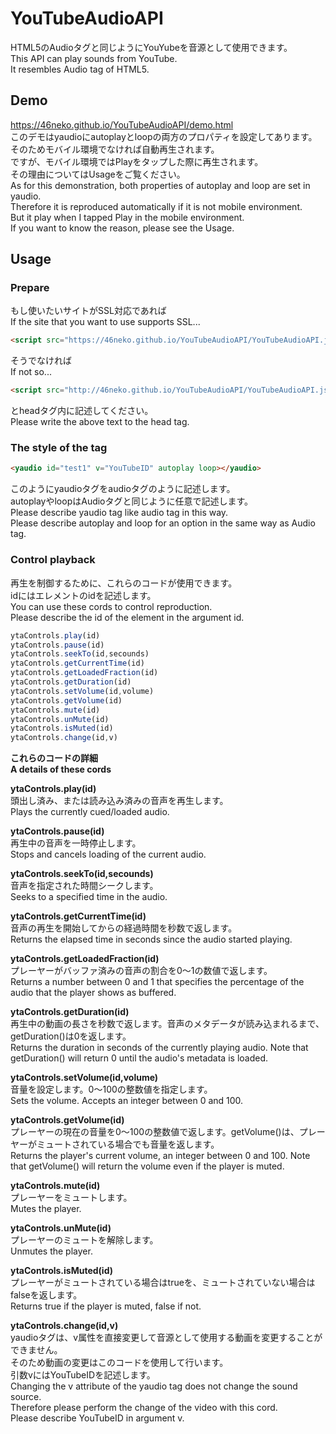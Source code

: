 ﻿YouTubeAudioAPI
====

HTML5のAudioタグと同じようにYouYubeを音源として使用できます。    
This API can play sounds from YouTube.  
It resembles Audio tag of HTML5.

## Demo
https://46neko.github.io/YouTubeAudioAPI/demo.html  
このデモはyaudioにautoplayとloopの両方のプロパティを設定してあります。  
そのためモバイル環境でなければ自動再生されます。  
ですが、モバイル環境ではPlayをタップした際に再生されます。  
その理由についてはUsageをご覧ください。  
As for this demonstration, both properties of autoplay and loop are set in yaudio.  
Therefore it is reproduced automatically if it is not mobile environment.  
But it play when I tapped Play in the mobile environment.  
If you want to know the reason, please see the Usage.

## Usage
### Prepare
もし使いたいサイトがSSL対応であれば  
If the site that you want to use supports SSL...

```html
<script src="https://46neko.github.io/YouTubeAudioAPI/YouTubeAudioAPI.js"></script>
```

そうでなければ  
If not so...

```html
<script src="http://46neko.github.io/YouTubeAudioAPI/YouTubeAudioAPI.js"></script>
```

とheadタグ内に記述してください。  
Please write the above text to the head tag.

### The style of the tag

```html
<yaudio id="test1" v="YouTubeID" autoplay loop></yaudio>
```

このようにyaudioタグをaudioタグのように記述します。  
autoplayやloopはAudioタグと同じように任意で記述します。  
Please describe yaudio tag like audio tag in this way.  
Please describe autoplay and loop for an option in the same way as Audio tag.

### Control playback
再生を制御するために、これらのコードが使用できます。  
idにはエレメントのidを記述します。  
You can use these cords to control reproduction.  
Please describe the id of the element in the argument id.

```javascript
ytaControls.play(id)
ytaControls.pause(id)
ytaControls.seekTo(id,secounds)
ytaControls.getCurrentTime(id)
ytaControls.getLoadedFraction(id)
ytaControls.getDuration(id)
ytaControls.setVolume(id,volume)
ytaControls.getVolume(id)
ytaControls.mute(id)
ytaControls.unMute(id)
ytaControls.isMuted(id)
ytaControls.change(id,v)
```

**これらのコードの詳細**  
**A details of these cords**  
  
**ytaControls.play(id)**  
頭出し済み、または読み込み済みの音声を再生します。  
Plays the currently cued/loaded audio.  
  
**ytaControls.pause(id)**  
再生中の音声を一時停止します。  
Stops and cancels loading of the current audio.  
  
**ytaControls.seekTo(id,secounds)**  
音声を指定された時間シークします。  
Seeks to a specified time in the audio.  
  
**ytaControls.getCurrentTime(id)**  
音声の再生を開始してからの経過時間を秒数で返します。  
Returns the elapsed time in seconds since the audio started playing.  
  
**ytaControls.getLoadedFraction(id)**  
プレーヤーがバッファ済みの音声の割合を0～1の数値で返します。  
Returns a number between 0 and 1 that specifies the percentage of the audio that the player shows as buffered.  
  
**ytaControls.getDuration(id)**  
再生中の動画の長さを秒数で返します。音声のメタデータが読み込まれるまで、getDuration()は0を返します。  
Returns the duration in seconds of the currently playing audio. Note that getDuration() will return 0 until the audio's metadata is loaded.  
  
**ytaControls.setVolume(id,volume)**  
音量を設定します。0～100の整数値を指定します。  
Sets the volume. Accepts an integer between 0 and 100.  
  
**ytaControls.getVolume(id)**  
プレーヤーの現在の音量を0～100の整数値で返します。getVolume()は、プレーヤーがミュートされている場合でも音量を返します。  
Returns the player's current volume, an integer between 0 and 100. Note that getVolume() will return the volume even if the player is muted.  
  
**ytaControls.mute(id)**  
プレーヤーをミュートします。  
Mutes the player.  
  
**ytaControls.unMute(id)**  
プレーヤーのミュートを解除します。  
Unmutes the player.    
  
**ytaControls.isMuted(id)**  
プレーヤーがミュートされている場合はtrueを、ミュートされていない場合はfalseを返します。  
Returns true if the player is muted, false if not.  
  
**ytaControls.change(id,v)**  
yaudioタグは、v属性を直接変更して音源として使用する動画を変更することができません。  
そのため動画の変更はこのコードを使用して行います。  
引数vにはYouTubeIDを記述します。  
Changing the v attribute of the yaudio tag does not change the sound source.  
Therefore please perform the change of the video with this cord.  
Please describe YouTubeID in argument v.